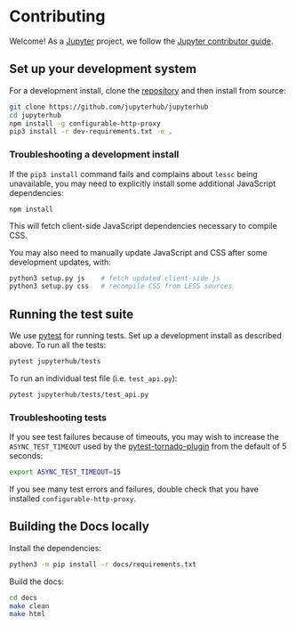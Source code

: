# Contributing

Welcome! As a [Jupyter](https://jupyter.org) project, we follow the [Jupyter contributor guide](https://jupyter.readthedocs.io/en/latest/contributor/content-contributor.html).

## Set up your development system

For a development install, clone the [repository](https://github.com/jupyterhub/jupyterhub)
and then install from source:

```bash
git clone https://github.com/jupyterhub/jupyterhub
cd jupyterhub
npm install -g configurable-http-proxy
pip3 install -r dev-requirements.txt -e .
```

### Troubleshooting a development install

If the `pip3 install` command fails and complains about `lessc` being
unavailable, you may need to explicitly install some additional JavaScript
dependencies:

    npm install

This will fetch client-side JavaScript dependencies necessary to compile CSS.

You may also need to manually update JavaScript and CSS after some development
updates, with:

```bash
python3 setup.py js    # fetch updated client-side js
python3 setup.py css   # recompile CSS from LESS sources
```

## Running the test suite

We use [pytest](http://doc.pytest.org/en/latest/) for running tests. Set up a
development install as described above. To run all the tests:

```bash
pytest jupyterhub/tests
```

To run an individual test file (i.e. `test_api.py`):

```bash
pytest jupyterhub/tests/test_api.py
```

### Troubleshooting tests

If you see test failures because of timeouts, you may wish to increase the
`ASYNC_TEST_TIMEOUT` used by the
[pytest-tornado-plugin](https://github.com/eugeniy/pytest-tornado/blob/c79f68de2222eb7cf84edcfe28650ebf309a4d0c/README.rst#markers)
from the default of 5 seconds:

```bash
export ASYNC_TEST_TIMEOUT=15
```

If you see many test errors and failures, double check that you have installed
`configurable-http-proxy`.

## Building the Docs locally

Install the dependencies:

```bash
python3 -m pip install -r docs/requirements.txt
```

Build the docs:

```bash
cd docs
make clean
make html
```
